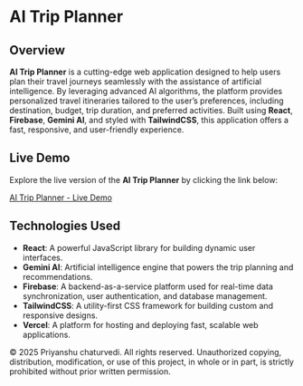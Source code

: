 # AI Trip Planner

## Overview

**AI Trip Planner** is a cutting-edge web application designed to help users plan their travel journeys seamlessly with the assistance of artificial intelligence. By leveraging advanced AI algorithms, the platform provides personalized travel itineraries tailored to the user’s preferences, including destination, budget, trip duration, and preferred activities. Built using **React**, **Firebase**, **Gemini AI**, and styled with **TailwindCSS**, this application offers a fast, responsive, and user-friendly experience.

## Live Demo

Explore the live version of the **AI Trip Planner** by clicking the link below:

[AI Trip Planner - Live Demo](https://ai-trip-planner-smoky-psi.vercel.app/)

## Technologies Used

- **React**: A powerful JavaScript library for building dynamic user interfaces.
- **Gemini AI**: Artificial intelligence engine that powers the trip planning and recommendations.
- **Firebase**: A backend-as-a-service platform used for real-time data synchronization, user authentication, and database management.
- **TailwindCSS**: A utility-first CSS framework for building custom and responsive designs.
- **Vercel**: A platform for hosting and deploying fast, scalable web applications.



© 2025 Priyanshu chaturvedi. All rights reserved.
Unauthorized copying, distribution, modification, or use of this project, in whole or in part, is strictly prohibited without prior written permission.


